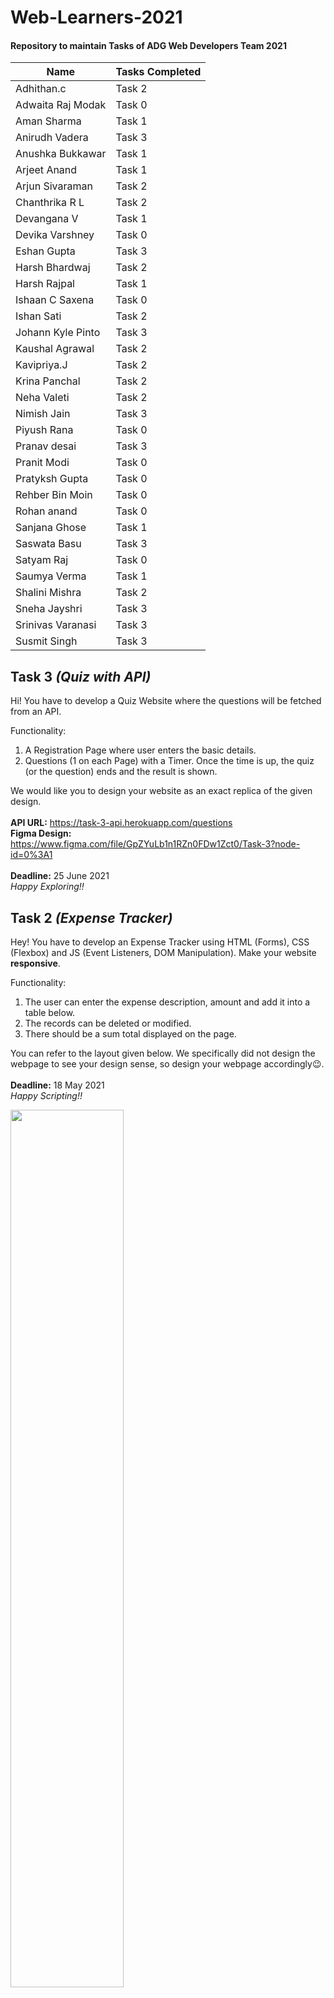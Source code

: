 # Web-Learners-2021
#### Repository to maintain Tasks of ADG Web Developers Team 2021

| Name              | Tasks Completed |
|-------------------|-----------------|
| Adhithan.c        | Task 2          |
| Adwaita Raj Modak | Task 0          |
| Aman Sharma       | Task 1          |
| Anirudh Vadera    | Task 3          |
| Anushka Bukkawar  | Task 1          |
| Arjeet Anand      | Task 1          |
| Arjun Sivaraman   | Task 2          |
| Chanthrika R L    | Task 2          |
| Devangana V       | Task 1          |
| Devika Varshney   | Task 0          |
| Eshan Gupta       | Task 3          |
| Harsh Bhardwaj    | Task 2          |
| Harsh Rajpal      | Task 1          |
| Ishaan C Saxena   | Task 0          |
| Ishan Sati        | Task 2          |
| Johann Kyle Pinto | Task 3          |
| Kaushal Agrawal   | Task 2          |
| Kavipriya.J       | Task 2          |
| Krina Panchal     | Task 2          |
| Neha Valeti       | Task 2          |
| Nimish Jain       | Task 3          |
| Piyush Rana       | Task 0          |
| Pranav desai      | Task 3          |
| Pranit Modi       | Task 0          |
| Pratyksh Gupta    | Task 0          |
| Rehber Bin Moin   | Task 0          |
| Rohan anand       | Task 0          |
| Sanjana Ghose     | Task 1          |
| Saswata Basu      | Task 3          |
| Satyam Raj        | Task 0          |
| Saumya Verma      | Task 1          |
| Shalini Mishra    | Task 2          |
| Sneha Jayshri     | Task 3          |
| Srinivas Varanasi | Task 3          |
| Susmit Singh      | Task 3          |



## Task 3 *(Quiz with API)*
Hi! You have to develop a Quiz Website where the questions will be fetched from an API.

Functionality:
1. A Registration Page where user enters the basic details.
2. Questions (1 on each Page) with a Timer. Once the time is up, the quiz (or the question) ends and the result is shown.

We would like you to design your website as an exact replica of the given design.
<br><br>
**API URL:** https://task-3-api.herokuapp.com/questions
<br>
**Figma Design:** https://www.figma.com/file/GpZYuLb1n1RZn0FDw1Zct0/Task-3?node-id=0%3A1
<br><br>
**Deadline:** 25 June 2021
<br>
<i>Happy Exploring!!</i>


## Task 2 *(Expense Tracker)*
Hey! You have to develop an Expense Tracker using HTML (Forms), CSS (Flexbox) and JS (Event Listeners, DOM Manipulation). Make your website <b> responsive</b>.

Functionality:
1. The user can enter the expense description, amount and add it into a table below.
2. The records can be deleted or modified.
3. There should be a sum total displayed on the page.

You can refer to the layout given below. We specifically did not design the webpage to see your design sense, so design your webpage accordingly😉.
<br><br>
**Deadline:** 18 May 2021
<br>
<i>Happy Scripting!!</i>

<img src="https://user-images.githubusercontent.com/60514776/117531259-55722f80-afff-11eb-84a8-556e2169a9ae.png" height="auto" width="60%">


## Task 1b *(Responsive)*
Make your Portfolio Website (given in Task 1a) <b>responsive</b> using media queries or flexbox.
<br><br>
**Deadline:** 9 May 2021
<br>
<i>Happy Learning!!</i>


## Task 1a *(Basic Portfolio)*
Hey guys! You have to develop a Basic Portfolio Website using <b>HTML and CSS only</b> (No frameworks or Libraries to be used). The basic layout of the website is attached below, however, use your innovative minds to come up with a better version of this. Also, it would be awesome if you make it <b>responsive</b> (mobile-friendly).
<br>
Assets are provided in the [.Assets Folder](https://github.com/ADG-VIT/Web-Tasks-2021/tree/main/.Assets) under Task 1
<br><br>
**Deadline:** 4 May 2021
<br>
<i>Happy Coding!!</i>

<img src="https://user-images.githubusercontent.com/60514776/116053553-726e4080-a698-11eb-9eb7-5c7f8f4b8e39.png" height="auto" width="60%">


<br>
<br>
<p align="center" width="100%">
   With ❤️ By ADG-VIT's Web Team  
</p>

